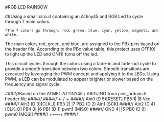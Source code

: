 
#RGB LED RAINBOW

  ##Using a small circuit containing an ATtiny45 and RGB Led to cycle through 7 main colors.
  
    *The 7 colors go through: red, green, blue, cyan, yellow, magenta, and white.
      
  The main colors red, green, and blue, are assigned to the PBx pins based on the header
  file. Accorrding to the PBx value table, this project uses OFF(0) to light up the LED
  and ON(1) turns off the led. 
  
  This circuit cycles through the colors using a fade-in and fade-out cycle to provide a 
  smooth transition between two colors. Smooth transitions are executed by leveraging the 
  PWM concept and applying it to the LEDs. Using PWM, a LED can be modulated to appear 
  brighter or slower based on the frequency and signal cycle.



####//Based on the ATMEL ATTINY45 / ARDUINO from pins_arduno.h header file
####//
####//                          +-\/-+
####// Ain0 (D 5)[RESET]  PB5  1|    |8  Vcc
####// Ain3 (D 3)[CLK_I]  PB3  2|    |7  PB2 (D 2)  Ain1  [SCK]
####// Ain2 (D 4)[CLK_O]  PB4  3|    |6  PB1 (D 1)  pwm1  [MISO]
####//                    GND  4|    |5  PB0 (D 0)  pwm0  [MOSI]
####//                          +----+
####//
